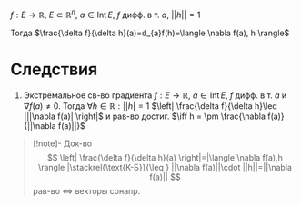 $f:E\to \mathbb{R},\ E\subset \mathbb{R}^{n},\ a\in \mathrm{Int}\,E,\ f$ дифф. в т. $a$, $||h||=1$

Тогда $\frac{\delta f}{\delta h}(a)=d_{a}f(h)=\langle \nabla f(a), h \rangle$
# Следствия

1. Экстремальное св-во градиента $f:E\to \mathbb{R},\ a \in \mathrm{Int}\,E,\ f$ дифф. в т. $a$ и $\nabla f(a)\neq 0$. Тогда $\forall h \in \mathbb{R}: ||h|=1$ $\left| \frac{\delta f}{\delta h}\leq |||\nabla f(a)| \right|$ и рав-во достиг. $\iff h = \pm  \frac{\nabla f(a)}{||\nabla f(a)||}$
>[!note]- Док-во
> $$
> \left| \frac{\delta f}{\delta h}(a) \right|=|\langle \nabla f(a),h \rangle |\stackrel{\text{К-Б}}{\leq } ||\nabla f(a)||\cdot ||h||=||\nabla f(a)||
> $$
> рав-во $\iff$ векторы сонапр.
